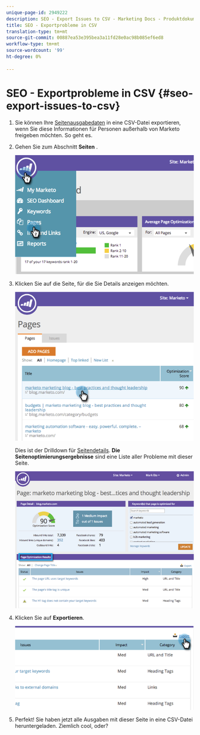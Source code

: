 ```yaml
---
unique-page-id: 2949222
description: SEO - Export Issues to CSV - Marketing Docs - Produktdokumentation
title: SEO - Exportprobleme in CSV
translation-type: tm+mt
source-git-commit: 00887ea53e395bea3a11fd28e0ac98b085ef6ed8
workflow-type: tm+mt
source-wordcount: '99'
ht-degree: 0%

---
```



# SEO - Exportprobleme in CSV {#seo-export-issues-to-csv}

1. Sie können Ihre [Seitenausgabedaten](seo-understanding-pages.md) in eine CSV-Datei exportieren, wenn Sie diese Informationen für Personen außerhalb von Marketo freigeben möchten. So geht es.
1. Gehen Sie zum Abschnitt **Seiten** .

   ![](assets/image2014-9-18-13-3a16-3a5.png)

1. Klicken Sie auf die Seite, für die Sie Details anzeigen möchten.

   ![](assets/image2014-9-18-13-3a16-3a8.png)

   Dies ist der Drilldown für [Seitendetails](seo-using-the-page-detail-drill-down.md). **Die Seitenoptimierungsergebnisse** sind eine Liste aller Probleme mit dieser Seite.

   ![](assets/image2014-9-18-13-3a16-3a12.png)

1. Klicken Sie auf **Exportieren**.

   ![](assets/image2014-9-18-13-3a16-3a39.png)

1. Perfekt! Sie haben jetzt alle Ausgaben mit dieser Seite in eine CSV-Datei heruntergeladen. Ziemlich cool, oder?


